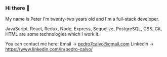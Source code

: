 ### Hi there 👋

My name is Peter I'm twenty-two years old and I'm a full-stack developer. 

JavaScript, React, Redux, Node, Express, Sequelize, PostgreSQL, CSS, Git, HTML are some technologies which I work it.

You can contact me here:
Email -> pedro7calvo@gmail.com
Linkedin -> https://www.linkedin.com/in/pedro-calvo/

<!--
**Pedr0calvo/Pedr0calvo** is a ✨ _special_ ✨ repository because its `README.md` (this file) appears on your GitHub profile.

Here are some ideas to get you started:

- 🔭 I’m currently working on ...
- 🌱 I’m currently learning ...
- 👯 I’m looking to collaborate on ...
- 🤔 I’m looking for help with ...
- 💬 Ask me about ...
- 📫 How to reach me: ...
- 😄 Pronouns: ...
- ⚡ Fun fact: ...
-->
